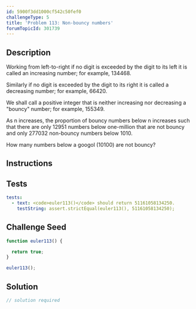 ```yaml
---
id: 5900f3dd1000cf542c50fef0
challengeType: 5
title: 'Problem 113: Non-bouncy numbers'
forumTopicId: 301739
---
```


## Description

<section id='description'>

Working from left-to-right if no digit is exceeded by the digit to its left it is called an increasing number; for example, 134468.

Similarly if no digit is exceeded by the digit to its right it is called a decreasing number; for example, 66420.

We shall call a positive integer that is neither increasing nor decreasing a "bouncy" number; for example, 155349.

As n increases, the proportion of bouncy numbers below n increases such that there are only 12951 numbers below one-million that are not bouncy and only 277032 non-bouncy numbers below 1010.

How many numbers below a googol (10100) are not bouncy?

</section>

## Instructions

<section id='instructions'>

</section>

## Tests

<section id='tests'>

```yml
tests:
  - text: <code>euler113()</code> should return 51161058134250.
    testString: assert.strictEqual(euler113(), 51161058134250);

```

</section>

## Challenge Seed

<section id='challengeSeed'>

<div id='js-seed'>

```js
function euler113() {

  return true;
}

euler113();
```

</div>

</section>

## Solution

<section id='solution'>

```js
// solution required
```

</section>
